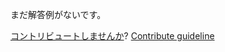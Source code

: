 
まだ解答例がないです。

[コントリビュートしませんか](https://github.com/BFEdev/BFE.dev-solutions/blob/main/question/long-polling-vs-sever-sent-event-vs-websocket_ja.md)?  [Contribute guideline](https://github.com/BFEdev/BFE.dev-solutions#how-to-contribute)
